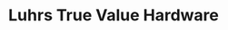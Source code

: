---
title: "Luhrs True Value Hardware"
url: /greentown/luhrs-true-value-hardware/
shop: hardware
---